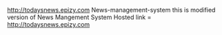 http://todaysnews.epizy.com News-management-system
this is modified version of News Mangement System
Hosted link = http://todaysnews.epizy.com
